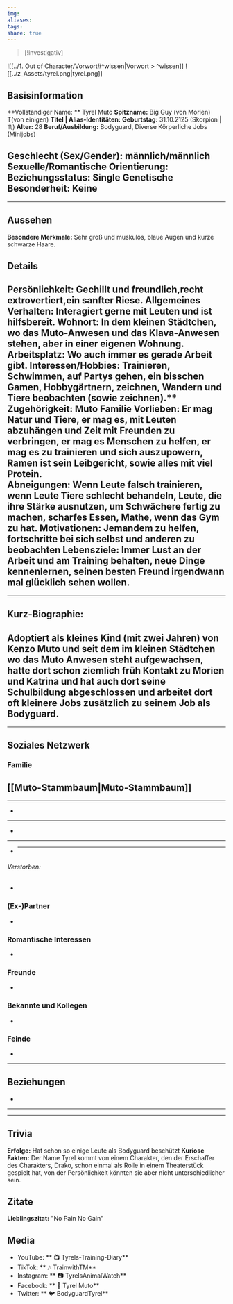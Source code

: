 ```yaml
---
img: 
aliases: 
tags: 
share: true
---
```

> [!investigativ]

![[../1. Out of Character/Vorwort#^wissen|Vorwort > ^wissen]]
![[../z_Assets/tyrel.png|tyrel.png]]

## Basisinformation
**Vollständiger Name: ** Tyrel Muto
**Spitzname:** Big Guy (von Morien) T(von einigen) 
**Titel | Alias-Identitäten:**
**Geburtstag:** 31.10.2125 (Skorpion | ♏)
**Alter:** 28
**Beruf/Ausbildung:** Bodyguard, Diverse Körperliche Jobs (Minijobs)

**Geschlecht (Sex/Gender):** männlich/männlich
**Sexuelle/Romantische Orientierung:**
**Beziehungsstatus:** Single
 **Genetische Besonderheit:** Keine
---
---
## Aussehen
**Besondere Merkmale:** Sehr groß und muskulös, blaue Augen und kurze schwarze Haare.
## Details
**Persönlichkeit:** Gechillt und freundlich,recht extrovertiert,ein sanfter Riese.
**Allgemeines Verhalten:** Interagiert gerne mit Leuten und ist hilfsbereit. 
**Wohnort:** In dem kleinen Städtchen, wo das Muto-Anwesen und das Klava-Anwesen stehen, aber in einer eigenen Wohnung.
**Arbeitsplatz:** Wo auch immer es gerade Arbeit gibt.
**Interessen/Hobbies:** Trainieren, Schwimmen, auf Partys gehen, ein bisschen Gamen, Hobbygärtnern, zeichnen, Wandern und Tiere beobachten (sowie zeichnen).**
**Zugehörigkeit:** Muto Familie
**Vorlieben:** Er mag Natur und Tiere, er mag es, mit Leuten abzuhängen und Zeit mit Freunden zu verbringen, er mag es Menschen zu helfen, er mag es zu trainieren und sich auszupowern, Ramen ist sein Leibgericht, sowie alles mit viel Protein.  
**Abneigungen:** Wenn Leute falsch trainieren, wenn Leute Tiere schlecht behandeln, Leute, die ihre Stärke ausnutzen, um Schwächere fertig zu machen, scharfes Essen, Mathe, wenn das Gym zu hat. 
 **Motivationen:** Jemandem zu helfen, fortschritte bei sich selbst und anderen zu beobachten   **Lebensziele:** Immer Lust an der Arbeit und am Training behalten, neue Dinge kennenlernen, seinen besten Freund irgendwann mal glücklich sehen wollen.
---
---
## Kurz-Biographie:
 Adoptiert als kleines Kind (mit zwei Jahren) von Kenzo Muto und seit dem im kleinen Städtchen wo das Muto Anwesen steht aufgewachsen, hatte dort schon ziemlich früh Kontakt zu Morien und Katrina und hat auch dort seine Schulbildung abgeschlossen und arbeitet dort oft kleinere Jobs zusätzlich zu seinem Job als Bodyguard. 
---
 ---
## Soziales Netzwerk
 ### Familie
  [[Muto-Stammbaum|Muto-Stammbaum]]
 ---
 ---
 -
---
 -
---
- 
  ---
###### Verstorben:
-
### (Ex-)Partner
-
### Romantische Interessen
- 
### Freunde
-
### Bekannte und Kollegen
-
### Feinde
 -
---
## Beziehungen
 -
---
---
## Trivia
**Erfolge:** Hat schon so einige Leute als Bodyguard beschützt
**Kuriose Fakten:** Der Name Tyrel kommt von einem Charakter, den der Erschaffer des Charakters, Drako, schon einmal als Rolle in einem Theaterstück gespielt hat, von der Persönlichkeit könnten sie aber nicht unterschiedlicher sein.
## Zitate
**Lieblingszitat:** "No Pain No Gain" 
## Media
- YouTube: ** 📺 Tyrels-Training-Diary**
- TikTok: ** 🎶 TrainwithTM**
- Instagram: ** 📷 TyrelsAnimalWatch**
- Facebook: ** 📘 Tyrel Muto**
- Twitter: ** 🐦 BodyguardTyrel**


